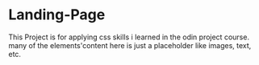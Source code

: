 # Landing-Page
This Project is for applying css skills i learned in the odin project course.
many of the elements'content here is just a placeholder like images, text, etc.